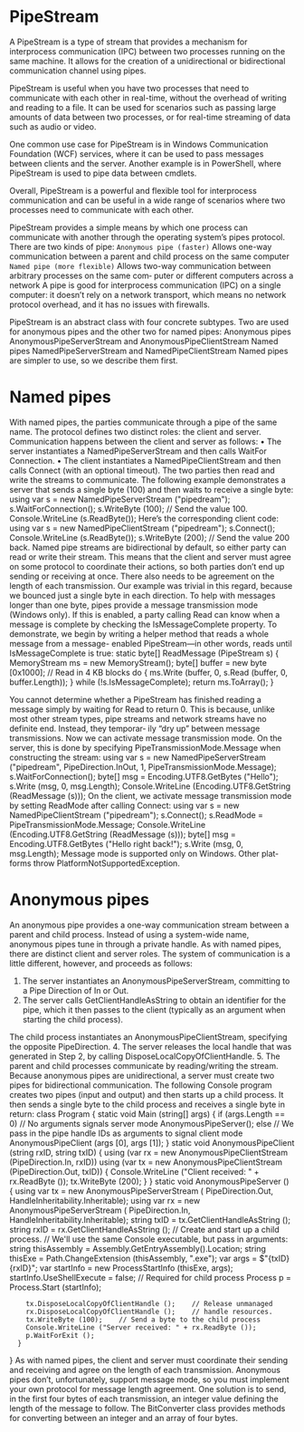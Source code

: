# PipeStream
A PipeStream is a type of stream that provides a mechanism for interprocess communication (IPC) between two processes running on the same machine. It allows for the creation of a unidirectional or bidirectional communication channel using pipes.

PipeStream is useful when you have two processes that need to communicate with each other in real-time, without the overhead of writing and reading to a file. It can be used for scenarios such as passing large amounts of data between two processes, or for real-time streaming of data such as audio or video.

One common use case for PipeStream is in Windows Communication Foundation (WCF) services, where it can be used to pass messages between clients and the server. Another example is in PowerShell, where PipeStream is used to pipe data between cmdlets.

Overall, PipeStream is a powerful and flexible tool for interprocess communication and can be useful in a wide range of scenarios where two processes need to communicate with each other.

PipeStream provides a simple means by which one process can communicate with another through the operating system’s pipes protocol. There are two kinds of pipe:
`Anonymous pipe (faster)`
Allows one-way communication between a parent and child process on the same computer
`Named pipe (more flexible)`
Allows two-way communication between arbitrary processes on the same com‐ puter or different computers across a network
A pipe is good for interprocess communication (IPC) on a single computer: it doesn’t rely on a network transport, which means no network protocol overhead, and it has no issues with firewalls.

PipeStream is an abstract class with four concrete subtypes. Two are used for anonymous pipes and the other two for named pipes:
Anonymous pipes
AnonymousPipeServerStream and AnonymousPipeClientStream Named pipes
NamedPipeServerStream and NamedPipeClientStream Named pipes are simpler to use, so we describe them first.

# Named pipes
With named pipes, the parties communicate through a pipe of the same name. The protocol defines two distinct roles: the client and server. Communication happens between the client and server as follows:
• The server instantiates a NamedPipeServerStream and then calls WaitFor Connection.
• The client instantiates a NamedPipeClientStream and then calls Connect (with an optional timeout).
The two parties then read and write the streams to communicate.
The following example demonstrates a server that sends a single byte (100) and then waits to receive a single byte:
    using var s = new NamedPipeServerStream ("pipedream");
    s.WaitForConnection();
    s.WriteByte (100);                // Send the value 100.
    Console.WriteLine (s.ReadByte());
Here’s the corresponding client code:
    using var s = new NamedPipeClientStream ("pipedream");
s.Connect();
Console.WriteLine (s.ReadByte());
s.WriteByte (200); // Send the value 200 back.
Named pipe streams are bidirectional by default, so either party can read or write their stream. This means that the client and server must agree on some protocol to coordinate their actions, so both parties don’t end up sending or receiving at once.
There also needs to be agreement on the length of each transmission. Our example was trivial in this regard, because we bounced just a single byte in each direction. To help with messages longer than one byte, pipes provide a message transmission mode (Windows only). If this is enabled, a party calling Read can know when a message is complete by checking the IsMessageComplete property. To demonstrate, we begin by writing a helper method that reads a whole message from a message- enabled PipeStream—in other words, reads until IsMessageComplete is true:
    static byte[] ReadMessage (PipeStream s)
    {
      MemoryStream ms = new MemoryStream();
      byte[] buffer = new byte [0x1000];      // Read in 4 KB blocks
do { ms.Write (buffer, 0, s.Read (buffer, 0, buffer.Length)); } while (!s.IsMessageComplete);
      return ms.ToArray();
    }

You cannot determine whether a PipeStream has finished reading a message simply by waiting for Read to return 0. This is because, unlike most other stream types, pipe streams and network streams have no definite end. Instead, they temporar‐ ily “dry up” between message transmissions.
Now we can activate message transmission mode. On the server, this is done by specifying PipeTransmissionMode.Message when constructing the stream:
using var s = new NamedPipeServerStream ("pipedream", PipeDirection.InOut, 1, PipeTransmissionMode.Message);
    s.WaitForConnection();
byte[] msg = Encoding.UTF8.GetBytes ("Hello"); s.Write (msg, 0, msg.Length);
Console.WriteLine (Encoding.UTF8.GetString (ReadMessage (s)));
On the client, we activate message transmission mode by setting ReadMode after
calling Connect:
using var s = new NamedPipeClientStream ("pipedream");
    s.Connect();
    s.ReadMode = PipeTransmissionMode.Message;
    Console.WriteLine (Encoding.UTF8.GetString (ReadMessage (s)));
byte[] msg = Encoding.UTF8.GetBytes ("Hello right back!"); s.Write (msg, 0, msg.Length);
Message mode is supported only on Windows. Other plat‐ forms throw PlatformNotSupportedException.

# Anonymous pipes
An anonymous pipe provides a one-way communication stream between a parent and child process. Instead of using a system-wide name, anonymous pipes tune in through a private handle.
As with named pipes, there are distinct client and server roles. The system of communication is a little different, however, and proceeds as follows:
1. The server instantiates an AnonymousPipeServerStream, committing to a Pipe Direction of In or Out.
2. The server calls GetClientHandleAsString to obtain an identifier for the pipe, which it then passes to the client (typically as an argument when starting the child process).

The child process instantiates an AnonymousPipeClientStream, specifying the opposite PipeDirection.
4. The server releases the local handle that was generated in Step 2, by calling DisposeLocalCopyOfClientHandle.
5. The parent and child processes communicate by reading/writing the stream.
Because anonymous pipes are unidirectional, a server must create two pipes for bidirectional communication. The following Console program creates two pipes (input and output) and then starts up a child process. It then sends a single byte to the child process and receives a single byte in return:
    class Program
    {
      static void Main (string[] args)
      {
        if (args.Length == 0)
          // No arguments signals server mode
          AnonymousPipeServer();
        else
          // We pass in the pipe handle IDs as arguments to signal client mode
          AnonymousPipeClient (args [0], args [1]);
}
      static void AnonymousPipeClient (string rxID, string txID)
      {
        using (var rx = new AnonymousPipeClientStream (PipeDirection.In, rxID))
        using (var tx = new AnonymousPipeClientStream (PipeDirection.Out, txID))
        {
Console.WriteLine ("Client received: " + rx.ReadByte ());
tx.WriteByte (200); }
}
static void AnonymousPipeServer () {
        using var tx = new AnonymousPipeServerStream (
                         PipeDirection.Out, HandleInheritability.Inheritable);
        using var rx = new AnonymousPipeServerStream (
                         PipeDirection.In, HandleInheritability.Inheritable);
        string txID = tx.GetClientHandleAsString ();
        string rxID = rx.GetClientHandleAsString ();
// Create and start up a child process.
// We'll use the same Console executable, but pass in arguments: string thisAssembly = Assembly.GetEntryAssembly().Location; string thisExe = Path.ChangeExtension (thisAssembly, ".exe"); var args = $"{txID} {rxID}";
var startInfo = new ProcessStartInfo (thisExe, args);
        startInfo.UseShellExecute = false;       // Required for child process
        Process p = Process.Start (startInfo);

        tx.DisposeLocalCopyOfClientHandle ();    // Release unmanaged
        rx.DisposeLocalCopyOfClientHandle ();    // handle resources.
        tx.WriteByte (100);    // Send a byte to the child process
        Console.WriteLine ("Server received: " + rx.ReadByte ());
        p.WaitForExit ();
      }
}
As with named pipes, the client and server must coordinate their sending and receiving and agree on the length of each transmission. Anonymous pipes don’t, unfortunately, support message mode, so you must implement your own protocol for message length agreement. One solution is to send, in the first four bytes of each transmission, an integer value defining the length of the message to follow. The BitConverter class provides methods for converting between an integer and an array of four bytes.
